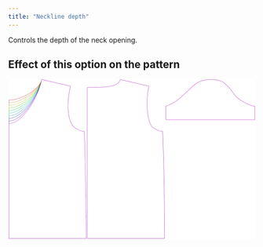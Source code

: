 ```yaml
---
title: "Neckline depth"
---
```


Controls the depth of the neck opening.

## Effect of this option on the pattern

![This image shows the effect of this option by superimposing several variants that have a different value for this option](teagan_necklinedepth_sample.svg "Effect of this option on the pattern")
